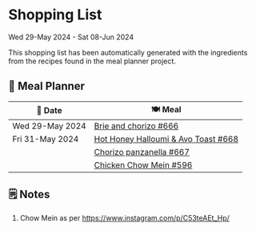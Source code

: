 # Shopping List

Wed 29-May 2024 - Sat 08-Jun 2024

This shopping list has been automatically generated with the ingredients from the recipes found in the meal planner project.

## 📅 Meal Planner

|📅 Date| 🍽️ Meal|
|----|----|
|Wed 29-May 2024|[Brie and chorizo #666](https://github.com/jcallaghan/The-Cookbook/issues/666)|
|Fri 31-May 2024|[Hot Honey Halloumi & Avo Toast #668](https://github.com/jcallaghan/The-Cookbook/issues/668)|
||[Chorizo panzanella #667](https://github.com/jcallaghan/The-Cookbook/issues/667)|
||[Chicken Chow Mein #596](https://github.com/jcallaghan/The-Cookbook/issues/596)|

## 🗒️ Notes

1. Chow Mein as per https://www.instagram.com/p/C53teAEt_Hp/
